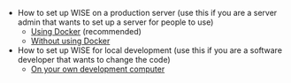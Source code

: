 - How to set up WISE on a production server (use this if you are a server admin that wants to set up a server for people to use)
   - [Using Docker](https://github.com/WISE-Community/WISE-Docker-Server) (recommended)
   - [Without using Docker](https://github.com/WISE-Community/.github/wiki/How-to-set-up-WISE-on-your-production-server) 
- How to set up WISE for local development (use this if you are a software developer that wants to change the code)
   - [On your own development computer](https://github.com/WISE-Community/WISE-Docker-Dev)

